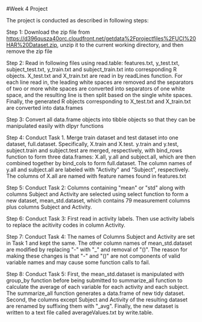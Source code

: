 #Week 4 Project

The project is conducted as described in following steps:

Step 1: Download the zip file from https://d396qusza40orc.cloudfront.net/getdata%2Fprojectfiles%2FUCI%20HAR%20Dataset.zip, unzip it to the current working directory, and then remove the zip file 

Step 2: Read in following files using read.table: features.txt, y_test.txt, subject_test.txt, y_train.txt and subject_train.txt into corresponding R objects. X_test.txt and X_train.txt are read in by readLines function. For each line read in, the leading white spaces are removed and the separators of two or more white spaces are converted into separators of one white space, and the resulting line is then split based on the single white spaces. Finally, the generated R objects corresponding to X_test.txt and X_train.txt are converted into data.frames  

Step 3: Convert all data.frame objects into tibble objects so that they can be manipulated easily with dlpyr functions

Step 4: Conduct Task 1. Merge train dataset and test dataset into one dataset, full.dataset. Specifically, X.train and X.test. y.train and y.test, subject.train and subject.test are merged, respectively, with bind_rows function to form three data.frames: X.all, y.all and subject.all, which are then combined together by bind_cols to form full.dataset. The column names of y.all and subject.all are labeled with "Activity" and "Subject", respectively. The columns of X.all are named with feature names found in features.txt

Step 5: Conduct Task 2: Columns containing "mean" or "std" along with columns Subject and Activity are selected using select function to form a new dataset, mean_std.dataset, which contains 79 measurement columns plus columns Subject and Activity. 

Step 6: Conduct Task 3: First read in activity labels. Then use activity labels to replace the acitivity codes in column Activity.  

Step 7: Conduct Task 4: The names of Columns Subject and Activity are set in Task 1 and kept the same. The other column names of mean_std.dataset are modified by replacing "-" with "_" and removal of "()". The reason for making these changes is that "-" and "()" are not components of valid variable names and may cause some function calls to fail. 

Step 8: Conduct Task 5: First, the mean_std.dataset is manipulated with group_by function before being submitted to summarize_all function to calculate the average of each variable for each activity and each subject. The summarize_all function generates a data.frame of new tidy dataset. Second, the columns except Subject and Activity of the resulting dataset are renamed by suffixing them with "_avg". Finally, the new dataset is written to a text file called averageValues.txt by write.table.
